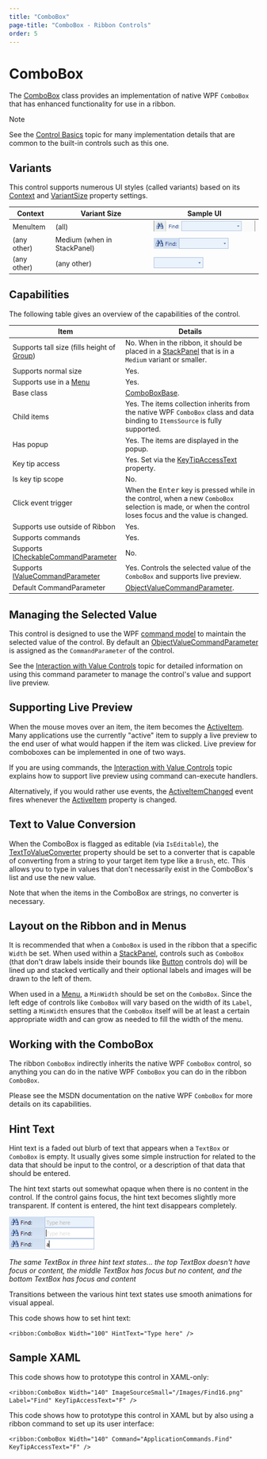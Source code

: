 ```yaml
---
title: "ComboBox"
page-title: "ComboBox - Ribbon Controls"
order: 5
---
```

# ComboBox

The [ComboBox](xref:@ActiproUIRoot.Controls.Ribbon.Controls.ComboBox) class provides an implementation of native WPF `ComboBox` that has enhanced functionality for use in a ribbon.

> [!NOTE]
> See the [Control Basics](../control-basics.md) topic for many implementation details that are common to the built-in controls such as this one.

## Variants

This control supports numerous UI styles (called variants) based on its [Context](xref:@ActiproUIRoot.Controls.Ribbon.Controls.Primitives.ControlBase.Context) and [VariantSize](xref:@ActiproUIRoot.Controls.Ribbon.Controls.Primitives.ControlBase.VariantSize) property settings.

| Context | Variant Size | Sample UI |
|-----|-----|-----|
| MenuItem | (all) | ![Screenshot](../../images/combobox-menu-item-medium.gif) |
| (any other) | Medium (when in StackPanel) | ![Screenshot](../../images/combobox-medium.gif) |
| (any other) | (any other) | ![Screenshot](../../images/combobox-small.gif) |

## Capabilities

The following table gives an overview of the capabilities of the control.

| Item | Details |
|-----|-----|
| Supports tall size (fills height of [Group](../miscellaneous/group.md)) | No.  When in the ribbon, it should be placed in a [StackPanel](../layout/stackpanel.md) that is in a `Medium` variant or smaller. |
| Supports normal size | Yes. |
| Supports use in a [Menu](../miscellaneous/menu.md) | Yes. |
| Base class | [ComboBoxBase](xref:@ActiproUIRoot.Controls.Ribbon.Controls.Primitives.ComboBoxBase). |
| Child items | Yes.  The items collection inherits from the native WPF `ComboBox` class and data binding to `ItemsSource` is fully supported. |
| Has popup | Yes.  The items are displayed in the popup. |
| Key tip access | Yes.  Set via the [KeyTipAccessText](xref:@ActiproUIRoot.Controls.Ribbon.Controls.Primitives.ComboBoxBase.KeyTipAccessText) property. |
| Is key tip scope | No. |
| Click event trigger | When the <kbd>Enter</kbd> key is pressed while in the control, when a new `ComboBox` selection is made, or when the control loses focus and the value is changed. |
| Supports use outside of Ribbon | Yes. |
| Supports commands | Yes. |
| Supports [ICheckableCommandParameter](xref:@ActiproUIRoot.Controls.Ribbon.Input.ICheckableCommandParameter) | No. |
| Supports [IValueCommandParameter](xref:@ActiproUIRoot.Controls.Ribbon.Input.IValueCommandParameter) | Yes.  Controls the selected value of the `ComboBox` and supports live preview. |
| Default CommandParameter | [ObjectValueCommandParameter](xref:@ActiproUIRoot.Controls.Ribbon.Input.ObjectValueCommandParameter). |

## Managing the Selected Value

This control is designed to use the WPF [command model](../../command-model/index.md) to maintain the selected value of the control.  By default an [ObjectValueCommandParameter](xref:@ActiproUIRoot.Controls.Ribbon.Input.ObjectValueCommandParameter) is assigned as the `CommandParameter` of the control.

See the [Interaction with Value Controls](../../command-model/value-controls.md) topic for detailed information on using this command parameter to manage the control's value and support live preview.

## Supporting Live Preview

When the mouse moves over an item, the item becomes the [ActiveItem](xref:@ActiproUIRoot.Controls.Ribbon.Controls.ComboBox.ActiveItem).  Many applications use the currently "active" item to supply a live preview to the end user of what would happen if the item was clicked.  Live preview for comboboxes can be implemented in one of two ways.

If you are using commands, the [Interaction with Value Controls](../../command-model/value-controls.md) topic explains how to support live preview using command can-execute handlers.

Alternatively, if you would rather use events, the [ActiveItemChanged](xref:@ActiproUIRoot.Controls.Ribbon.Controls.ComboBox.ActiveItemChanged) event fires whenever the [ActiveItem](xref:@ActiproUIRoot.Controls.Ribbon.Controls.ComboBox.ActiveItem) property is changed.

## Text to Value Conversion

When the ComboBox is flagged as editable (via `IsEditable`), the [TextToValueConverter](xref:@ActiproUIRoot.Controls.Ribbon.Controls.ComboBox.TextToValueConverter) property should be set to a converter that is capable of converting from a string to your target item type like a `Brush`, etc.  This allows you to type in values that don't necessarily exist in the ComboBox's list and use the new value.

Note that when the items in the ComboBox are strings, no converter is necessary.

## Layout on the Ribbon and in Menus

It is recommended that when a `ComboBox` is used in the ribbon that a specific `Width` be set.  When used within a [StackPanel](../layout/stackpanel.md), controls such as `ComboBox` (that don't draw labels inside their bounds like [Button](button.md) controls do) will be lined up and stacked vertically and their optional labels and images will be drawn to the left of them.

When used in a [Menu](../miscellaneous/menu.md), a `MinWidth` should be set on the `ComboBox`.  Since the left edge of controls like `ComboBox` will vary based on the width of its `Label`, setting a `MinWidth` ensures that the `ComboBox` itself will be at least a certain appropriate width and can grow as needed to fill the width of the menu.

## Working with the ComboBox

The ribbon `ComboBox` indirectly inherits the native WPF `ComboBox` control, so anything you can do in the native WPF `ComboBox` you can do in the ribbon `ComboBox`.

Please see the MSDN documentation on the native WPF `ComboBox` for more details on its capabilities.

## Hint Text

Hint text is a faded out blurb of text that appears when a `TextBox` or `ComboBox` is empty.  It usually gives some simple instruction for related to the data that should be input to the control, or a description of that data that should be entered.

The hint text starts out somewhat opaque when there is no content in the control.  If the control gains focus, the hint text becomes slightly more transparent.  If content is entered, the hint text disappears completely.

![Screenshot](../../images/textbox-hint-text.gif)

*The same TextBox in three hint text states... the top TextBox doesn't have focus or content, the middle TextBox has focus but no content, and the bottom TextBox has focus and content*

Transitions between the various hint text states use smooth animations for visual appeal.

This code shows how to set hint text:

```xaml
<ribbon:ComboBox Width="100" HintText="Type here" />
```

## Sample XAML

This code shows how to prototype this control in XAML-only:

```xaml
<ribbon:ComboBox Width="140" ImageSourceSmall="/Images/Find16.png" Label="Find" KeyTipAccessText="F" />
```

This code shows how to prototype this control in XAML but by also using a ribbon command to set up its user interface:

```xaml
<ribbon:ComboBox Width="140" Command="ApplicationCommands.Find" KeyTipAccessText="F" />
```
